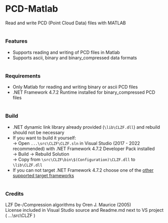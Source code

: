 # PCD-Matlab
Read and write PCD (Point Cloud Data) files with MATLAB
#
### Features
- Supports reading and writing of PCD files in Matlab
- Supports ascii, binary and binary_compressed data formats

#
### Requirements
- Only Matlab for reading and writing binary or ascii PCD files
- .NET Framework 4.7.2 Runtime installed for binary_compressed PCD files

#
### Build
- .NET dynamic link library already provided (```\lib\CLZF.dll```) and rebuild should not be necessary
- If you want to build it yourself:<br>
  -> Open ```...\src\CLZF\CLZF.sln``` in Visual Studio (2017 - 2022 recommended) with .NET Framework 4.7.2 Developer Pack installed<br>
  -> Build -> Rebuild Solution<br>
  -> Copy from ```\src\CLZF\bin\$(Configuration)\CLZF.dll``` to ```\lib\CLZF.dll```
  <br>
- If you can not target .NET Framework 4.7.2 choose one of the [other supported target frameworks](https://de.mathworks.com/help/compiler_sdk/dotnet/matlab-builder-ne-prerequisites.html)

#
### Credits
LZF De-/Compression algorithms by Oren J. Maurice (2005) <br>
License included in Visual Studio source and Readme.md next to VS project ( ...\src\CLZF )

